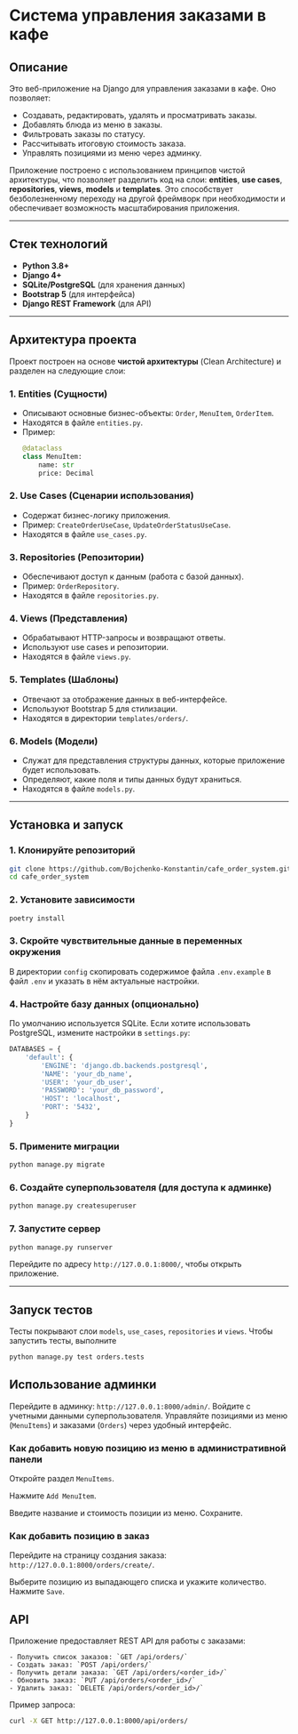 # Система управления заказами в кафе

## Описание

Это веб-приложение на Django для управления заказами в кафе. Оно позволяет:
- Создавать, редактировать, удалять и просматривать заказы.
- Добавлять блюда из меню в заказы.
- Фильтровать заказы по статусу.
- Рассчитывать итоговую стоимость заказа.
- Управлять позициями из меню через админку.

Приложение построено с использованием принципов чистой архитектуры, что позволяет разделить код на слои: **entities**, **use cases**, **repositories**, **views**, **models** и **templates**. 
Это способствует безболезненному переходу на другой фреймворк при необходимости и обеспечивает возможность масштабирования приложения.

---

## Стек технологий

- **Python 3.8+**
- **Django 4+**
- **SQLite/PostgreSQL** (для хранения данных)
- **Bootstrap 5** (для интерфейса)
- **Django REST Framework** (для API)

---

## Архитектура проекта

Проект построен на основе **чистой архитектуры** (Clean Architecture) и разделен на следующие слои:

### 1. **Entities (Сущности)**
   - Описывают основные бизнес-объекты: `Order`, `MenuItem`, `OrderItem`.
   - Находятся в файле `entities.py`.
   - Пример:
     ```python
     @dataclass
     class MenuItem:
         name: str
         price: Decimal
     ```

### 2. **Use Cases (Сценарии использования)**
   - Содержат бизнес-логику приложения.
   - Пример: `CreateOrderUseCase`, `UpdateOrderStatusUseCase`.
   - Находятся в файле `use_cases.py`.

### 3. **Repositories (Репозитории)**
   - Обеспечивают доступ к данным (работа с базой данных).
   - Пример: `OrderRepository`.
   - Находятся в файле `repositories.py`.

### 4. **Views (Представления)**
   - Обрабатывают HTTP-запросы и возвращают ответы.
   - Используют use cases и репозитории.
   - Находятся в файле `views.py`.

### 5. **Templates (Шаблоны)**
   - Отвечают за отображение данных в веб-интерфейсе.
   - Используют Bootstrap 5 для стилизации.
   - Находятся в директории `templates/orders/`.

### 6. **Models (Модели)** 
   - Cлужат для представления структуры данных, которые приложение будет использовать.
   - Определяют, какие поля и типы данных будут храниться.
   - Находятся в файле `models.py`.

---

## Установка и запуск

### 1. Клонируйте репозиторий

```bash
git clone https://github.com/Bojchenko-Konstantin/cafe_order_system.git
cd cafe_order_system
```
### 2. Установите зависимости

```bash
poetry install
```

### 3. Скройте чувствительные данные в переменных окружения

В директории `config` скопировать содержимое файла `.env.example` в файл `.env` и указать в нём актуальные настройки.

### 4. Настройте базу данных (опционально)

По умолчанию используется SQLite. Если хотите использовать PostgreSQL, измените настройки в `settings.py`:

```python
DATABASES = {
    'default': {
        'ENGINE': 'django.db.backends.postgresql',
        'NAME': 'your_db_name',
        'USER': 'your_db_user',
        'PASSWORD': 'your_db_password',
        'HOST': 'localhost',
        'PORT': '5432',
    }
}
```

### 5. Примените миграции

```bash
python manage.py migrate
```

### 6. Создайте суперпользователя (для доступа к админке)

```bash
python manage.py createsuperuser
```

### 7. Запустите сервер

```bash
python manage.py runserver
```
Перейдите по адресу `http://127.0.0.1:8000/`, чтобы открыть приложение.

---

## Запуск тестов

Тесты покрывают слои `models`, `use_cases`, `repositories` и `views`. Чтобы запустить тесты, выполните

```bash
python manage.py test orders.tests
```

## Использование админки

Перейдите в админку: `http://127.0.0.1:8000/admin/`.
Войдите с учетными данными суперпользователя.
Управляйте позициями из меню (`MenuItems`) и заказами (`Orders`) через удобный интерфейс.

### Как добавить новую позицию из меню в административной панели

Откройте раздел `MenuItems`.

Нажмите `Add MenuItem`.

Введите название и стоимость позиции из меню.
Сохраните.

### Как добавить позицию в заказ
Перейдите на страницу создания заказа: `http://127.0.0.1:8000/orders/create/`.

Выберите позицию из выпадающего списка и укажите количество.
Нажмите `Save`.

## API

Приложение предоставляет REST API для работы с заказами:

    - Получить список заказов: `GET /api/orders/`
    - Создать заказ: `POST /api/orders/`
    - Получить детали заказа: `GET /api/orders/<order_id>/`
    - Обновить заказ: `PUT /api/orders/<order_id>/`
    - Удалить заказ: `DELETE /api/orders/<order_id>/`

Пример запроса:
```bash
curl -X GET http://127.0.0.1:8000/api/orders/
```



